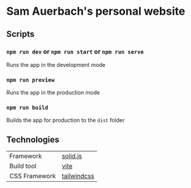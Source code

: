 # Sam Auerbach's personal website

## Scripts

### `npm run dev` or `npm run start` or `npm run serve`

Runs the app in the development mode

### `npm run preview`

Runs the app in the production mode

### `npm run build`

Builds the app for production to the `dist` folder

## Technologies

|               |                                         |
| ------------- | --------------------------------------- |
| Framework     | [solid.js](https://solidjs.com)         |
| Build tool    | [vite](https://vitejs.dev/)             |
| CSS Framework | [tailwindcss](https://tailwindcss.com/) |
